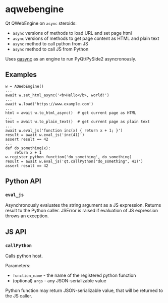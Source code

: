 # aqwebengine

Qt QWebEngine on `async` steroids:

* `async` versions of methods to load URL and set page html
* `async` versions of methods to get page content as HTML and plain text
* `async` method to call python from JS
* `async` method to call JS from Python

Uses [qasync](https://pypi.org/project/qasync/) as an engine to run PyQt/PySide2 asyncronously.

## Examples

```
w = AQWebEngine()
...
await w.set_html_async('<b>Hello</b>, world!')
...
await w.load('https://www.example.com')
...
html = await w.to_html_async()  # get current page as HTML
...
text = await w.to_plain_text()  # get current page as plain text
...
await w.eval_js('function inc(x) { return x + 1; }')
result = await w.eval_js('inc(41)')
assert result == 42
...
def do_something(x):
    return x + 1
w.register_python_function('do_something', do_something)
result = await w.eval_js('qt.callPython("do_something", 41)')
assert result == 42
```

## Python API

### `eval_js`
Asynchronously evaluates the string argument as a JS expression.
Returns result to the Python caller. JSError is raised if evaluation of JS expression throws an exception.

## JS API

### `callPython`
Calls python host.

Parameters:
* `function_name` - the name of the registered python function
* (optional) `args` - any JSON-serializable value

Python function may return JSON-serializable value, that will be returned to the JS caller.